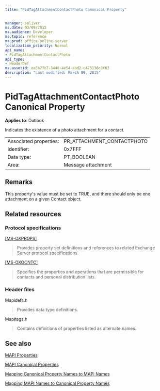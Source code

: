 ```yaml
---
title: "PidTagAttachmentContactPhoto Canonical Property"
 
 
manager: soliver
ms.date: 03/09/2015
ms.audience: Developer
ms.topic: reference
ms.prod: office-online-server
localization_priority: Normal
api_name:
- PidTagAttachmentContactPhoto
api_type:
- HeaderDef
ms.assetid: ea5b77b7-8440-4e54-abd2-c475138c8f63
description: "Last modified: March 09, 2015"
---
```


# PidTagAttachmentContactPhoto Canonical Property

  
  
**Applies to**: Outlook 
  
Indicates the existence of a photo attachment for a contact.
  
|||
|:-----|:-----|
|Associated properties:  <br/> |PR_ATTACHMENT_CONTACTPHOTO  <br/> |
|Identifier:  <br/> |0x7FFF  <br/> |
|Data type:  <br/> |PT_BOOLEAN  <br/> |
|Area:  <br/> |Message attachment  <br/> |
   
## Remarks

This property's value must be set to TRUE, and there should only be one attachment on a given Contact object.
  
## Related resources

### Protocol specifications

[[MS-OXPROPS]](http://msdn.microsoft.com/library/f6ab1613-aefe-447d-a49c-18217230b148%28Office.15%29.aspx)
  
> Provides property set definitions and references to related Exchange Server protocol specifications.
    
[[MS-OXOCNTC]](http://msdn.microsoft.com/library/9b636532-9150-4836-9635-9c9b756c9ccf%28Office.15%29.aspx)
  
> Specifies the properties and operations that are permissible for contacts and personal distribution lists.
    
### Header files

Mapidefs.h
  
> Provides data type definitions.
    
Mapitags.h
  
> Contains definitions of properties listed as alternate names.
    
## See also



[MAPI Properties](mapi-properties.md)
  
[MAPI Canonical Properties](mapi-canonical-properties.md)
  
[Mapping Canonical Property Names to MAPI Names](mapping-canonical-property-names-to-mapi-names.md)
  
[Mapping MAPI Names to Canonical Property Names](mapping-mapi-names-to-canonical-property-names.md)

